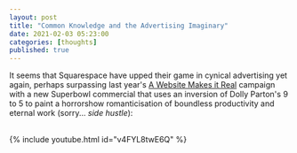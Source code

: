 ```yaml
---
layout: post
title: "Common Knowledge and the Advertising Imaginary"
date: 2021-02-03 05:23:00
categories: [thoughts]
published: true
---
```


It seems that Squarespace have upped their game in cynical advertising yet again, perhaps surpassing last year's [A Website Makes it Real]({{site.baseurl}}/2020/05/10/the-public-real.html) campaign with a new Superbowl commercial that uses an inversion of Dolly Parton's 9 to 5 to paint a horrorshow romanticisation of boundless productivity and eternal work (sorry... _side hustle_):

<br />
{% include youtube.html id="v4FYL8twE6Q" %}
<br />
